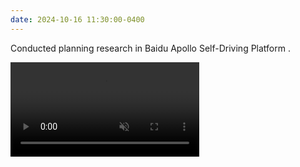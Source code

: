 ```yaml
---
date: 2024-10-16 11:30:00-0400
---
```


Conducted planning research in Baidu Apollo Self-Driving Platform .<br>

<video width="60%" height="auto" controls muted>  
  <source src="assets/vid/apollo.mp4" type="video/mp4">  
</video>
